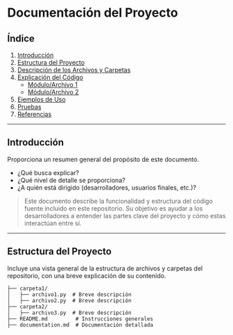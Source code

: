 # **Documentación del Proyecto**  

## **Índice**  
1. [Introducción](#introducción)  
2. [Estructura del Proyecto](#estructura-del-proyecto)  
3. [Descripción de los Archivos y Carpetas](#descripción-de-los-archivos-y-carpetas)  
4. [Explicación del Código](#explicación-del-código)  
   - [Módulo/Archivo 1](#móduloarchivo-1)  
   - [Módulo/Archivo 2](#móduloarchivo-2)  
5. [Ejemplos de Uso](#ejemplos-de-uso)  
6. [Pruebas](#pruebas)  
7. [Referencias](#referencias)  

---

## **Introducción**  
Proporciona un resumen general del propósito de este documento.  
- ¿Qué busca explicar?  
- ¿Qué nivel de detalle se proporciona?  
- ¿A quién está dirigido (desarrolladores, usuarios finales, etc.)?  

> Este documento describe la funcionalidad y estructura del código fuente incluido en este repositorio. Su objetivo es ayudar a los desarrolladores a entender las partes clave del proyecto y cómo estas interactúan entre sí.  

---

## **Estructura del Proyecto**  
Incluye una vista general de la estructura de archivos y carpetas del repositorio, con una breve explicación de su contenido.  

```plaintext
├── carpeta1/  
│   ├── archivo1.py  # Breve descripción  
│   ├── archivo2.py  # Breve descripción  
├── carpeta2/  
│   ├── archivo3.py  # Breve descripción  
├── README.md         # Instrucciones generales  
├── documentation.md  # Documentación detallada  

